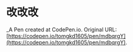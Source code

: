 # 改改改
 _A Pen created at CodePen.io. Original URL: [https://codepen.io/tomgkd1605/pen/mdbqrgY](https://codepen.io/tomgkd1605/pen/mdbqrgY).

 